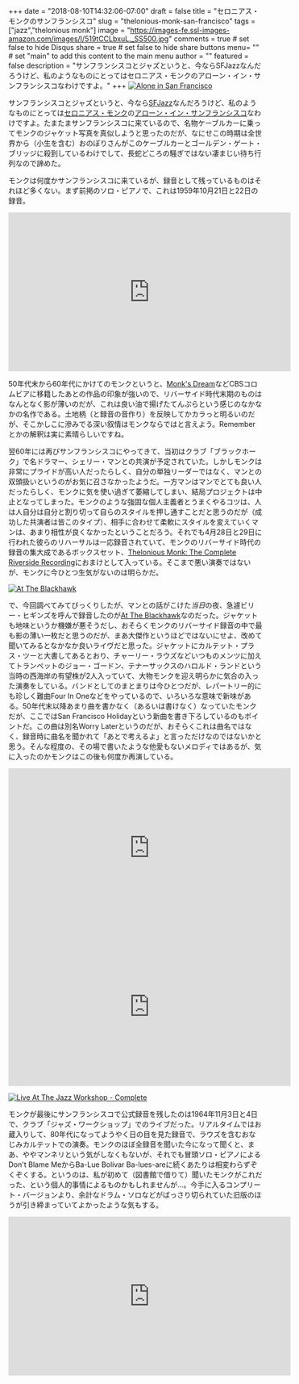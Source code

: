 +++
date = "2018-08-10T14:32:06-07:00"
draft = false
title = "セロニアス・モンクのサンフランシスコ"
slug = "thelonious-monk-san-francisco"
tags = ["jazz","thelonious monk"]
image = "https://images-fe.ssl-images-amazon.com/images/I/519tCCLbxuL._SS500.jpg"
comments = true	# set false to hide Disqus
share = true	# set false to hide share buttons
menu= ""		# set "main" to add this content to the main menu
author = ""
featured = false
description = "サンフランシスコとジャズというと、今ならSFJazzなんだろうけど、私のようなものにとってはセロニアス・モンクのアローン・イン・サンフランシスコなわけですよ。"
+++
<a href="http://www.amazon.co.jp/exec/obidos/ASIN/B000000YCZ/myhumangetsme-22/ref=nosim/" name="amazletlink" target="_blank"><img src="https://images-fe.ssl-images-amazon.com/images/I/51m-tfhBzHL.jpg" alt="Alone in San Francisco" style="border: none;" /></a>

サンフランシスコとジャズというと、今なら[SFJazz](https://www.sfjazz.org/)なんだろうけど、私のようなものにとっては[セロニアス・モンク](https://ja.wikipedia.org/wiki/%E3%82%BB%E3%83%AD%E3%83%8B%E3%82%A2%E3%82%B9%E3%83%BB%E3%83%A2%E3%83%B3%E3%82%AF)の<a href="http://www.amazon.co.jp/exec/obidos/ASIN/B075GSNNYY/myhumangetsme-22/ref=nosim/" name="amazletlink" target="_blank">アローン・イン・サンフランシスコ</a>なわけですよ。たまたまサンフランシスコに来ているので、名物ケーブルカーに乗ってモンクのジャケット写真を真似しようと思ったのだが、なにせこの時期は全世界から（小生を含む）おのぼりさんがこのケーブルカーとゴールデン・ゲート・ブリッジに殺到しているわけでして、長蛇どころの騒ぎではない凄まじい待ち行列なので諦めた。

モンクは何度かサンフランシスコに来ているが、録音として残っているものはそれほど多くない。まず前掲のソロ・ピアノで、これは1959年10月21日と22日の録音。

<iframe width="560" height="315" src="https://www.youtube.com/embed/g4mVNZQC9DM" frameborder="0" allow="autoplay; encrypted-media" allowfullscreen></iframe>

50年代末から60年代にかけてのモンクというと、<a href="http://www.amazon.co.jp/exec/obidos/ASIN/B076Q7F7VG/myhumangetsme-22/ref=nosim/" name="amazletlink" target="_blank">Monk's Dream</a>などCBSコロムビアに移籍したあとの作品の印象が強いので、リバーサイド時代末期のものはなんとなく影が薄いのだが、これは良い油で揚げたてんぷらという感じのなかなかの名作である。土地柄（と録音の音作り）を反映してかカラっと明るいのだが、そこかしこに滲みでる深い叙情はモンクならではと言えよう。Rememberとかの解釈は実に素晴らしいですね。

翌60年には再びサンフランシスコにやってきて、当初はクラブ「ブラックホーク」で名ドラマー、シェリー・マンとの共演が予定されていた。しかしモンクは非常にプライドが高い人だったらしく、自分の単独リーダーではなく、マンとの双頭扱いというのがお気に召さなかったようだ。一方マンはマンでとても良い人だったらしく、モンクに気を使い過ぎて萎縮してしまい、結局プロジェクトは中止となってしまった。モンクのような強固な個人主義者とうまくやるコツは、人は人自分は自分と割り切って自らのスタイルを押し通すことだと思うのだが（成功した共演者は皆このタイプ）、相手に合わせて柔軟にスタイルを変えていくマンは、あまり相性が良くなかったということだろう。それでも4月28日と29日に行われた彼らのリハーサルは一応録音されていて、モンクのリバーサイド時代の録音の集大成であるボックスセット、<a href="http://www.amazon.co.jp/exec/obidos/ASIN/B00UW4GAWG/myhumangetsme-22/ref=nosim/" name="amazletlink" target="_blank">Thelonious Monk: The Complete Riverside Recording</a>におまけとして入っている。そこまで悪い演奏ではないが、モンクに今ひとつ生気がないのは明らかだ。

<a href="http://www.amazon.co.jp/exec/obidos/ASIN/B00563G9T2/myhumangetsme-22/ref=nosim/" name="amazletlink" target="_blank"><img src="https://images-fe.ssl-images-amazon.com/images/I/51kh6eDw7TL.jpg" alt="At The Blackhawk" style="border: none;" /></a>

で、今回調べてみてびっくりしたが、マンとの話がこけた*当日*の夜、急遽ビリー・ヒギンズを呼んで録音したのが<a href="http://www.amazon.co.jp/exec/obidos/ASIN/B00563G9T2/myhumangetsme-22/ref=nosim/" name="amazletlink" target="_blank">At The Blackhawk</a>なのだった。ジャケットも地味というか機嫌が悪そうだし、おそらくモンクのリバーサイド録音の中で最も影の薄い一枚だと思うのだが、まあ大傑作というほどではないにせよ、改めて聞いてみるとなかなか良いライヴだと思った。ジャケットにカルテット・プラス・ツーと大書してあるとおり、チャーリー・ラウズなどいつものメンツに加えてトランペットのジョー・ゴードン、テナーサックスのハロルド・ランドという当時の西海岸の有望株が2人入っていて、大物モンクを迎え明らかに気合の入った演奏をしている。バンドとしてのまとまりは今ひとつだが、レパートリー的にも珍しく難曲Four In Oneなどをやっているので、いろいろな意味で新味がある。50年代末以降あまり曲を書かなく（あるいは書けなく）なっていたモンクだが、ここではSan Francisco Holidayという新曲を書き下ろしているのもポイントだ。この曲は別名Worry Laterというのだが、おそらくこれは曲名ではなく、録音時に曲名を聞かれて「あとで考えるよ」と言っただけなのではないかと思う。そんな程度の、その場で書いたような他愛もないメロディではあるが、気に入ったのかモンクはこの後も何度か再演している。

<iframe width="560" height="315" src="https://www.youtube.com/embed/JXHHINdzJXY" frameborder="0" allow="autoplay; encrypted-media" allowfullscreen></iframe>

<iframe width="560" height="315" src="https://www.youtube.com/embed/dYhNzMzmhTM" frameborder="0" allow="autoplay; encrypted-media" allowfullscreen></iframe>

<a href="http://www.amazon.co.jp/exec/obidos/ASIN/B076VLGY9C/myhumangetsme-22/ref=nosim/" name="amazletlink" target="_blank"><img src="https://images-fe.ssl-images-amazon.com/images/I/51-GTcJHxaL.jpg" alt="Live At The Jazz Workshop - Complete" style="border: none;" /></a>

モンクが最後にサンフランシスコで公式録音を残したのは1964年11月3日と4日で、クラブ「ジャズ・ワークショップ」でのライブだった。リアルタイムではお蔵入りして、80年代になってようやく日の目を見た録音で、ラウズを含むおなじみカルテットでの演奏。モンクのほぼ全録音を聞いた今になって聞くと、まあ、ややマンネリという気がしなくもないが、それでも冒頭ソロ・ピアノによるDon't Blame MeからBa-Lue Bolivar Ba-lues-areに続くあたりは相変わらずぞくぞくする。というのは、私が初めて（図書館で借りて）聞いたモンクがこれだった、という個人的事情によるものかもしれませんが…。今手に入るコンプリート・バージョンより、余計なドラム・ソロなどがばっさり切られていた旧版のほうが引き締まっていてよかったような気もする。

<iframe width="560" height="315" src="https://www.youtube.com/embed/EXEtt9BIhQY" frameborder="0" allow="autoplay; encrypted-media" allowfullscreen></iframe>
